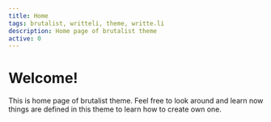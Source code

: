 ```yaml
---
title: Home
tags: brutalist, writteli, theme, writte.li
description: Home page of brutalist theme
active: 0
---
```


# Welcome!

This is home page of brutalist theme. Feel free to look around and learn now things are defined in this theme to learn how to create own one.
